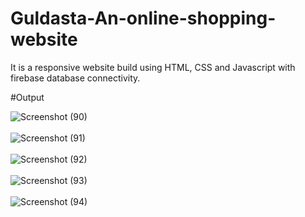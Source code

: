 # Guldasta-An-online-shopping-website
It is a responsive website build using HTML, CSS and Javascript with firebase database connectivity. 

#Output

![Screenshot (90)](https://user-images.githubusercontent.com/92260206/177056676-5d2c2d1a-71b1-48c5-8e1a-f451627dc05c.png)<br><br>
![Screenshot (91)](https://user-images.githubusercontent.com/92260206/177056678-86d8ab20-39f5-4ebe-97be-2fc99b725763.png)<br><br>
![Screenshot (92)](https://user-images.githubusercontent.com/92260206/177056683-3bc55a38-0cd7-4008-be25-0037e99ca56c.png)<br><br>
![Screenshot (93)](https://user-images.githubusercontent.com/92260206/177056689-0b6b2c02-a634-42e4-bcd1-14aef615d21a.png)<br><br>
![Screenshot (94)](https://user-images.githubusercontent.com/92260206/177056692-b753203c-d46d-4ede-810a-f17451dfa2a3.png)<br><br>
